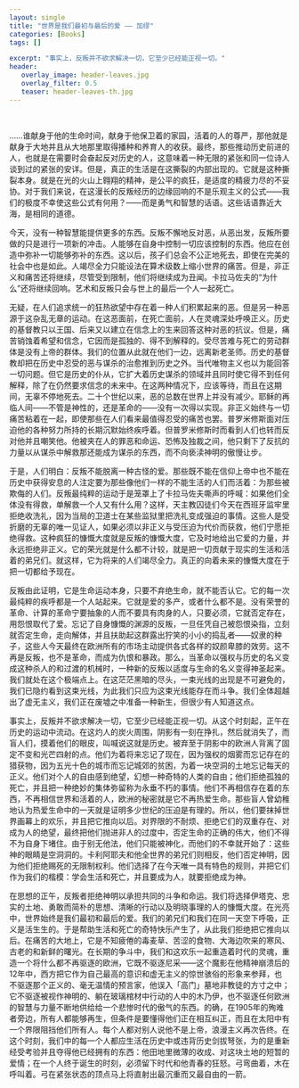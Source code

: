 ```yaml
---
layout: single
title: "世界是我们最初与最后的爱 —— 加缪"
categories: [Books]
tags: []

excerpt: "事实上，反叛并不欲求解决一切，它至少已经能正视一切。"
header:
   overlay_image: header-leaves.jpg
   overlay_filter: 0.5
   teaser: header-leaves-th.jpg
---
```

 


……谁献身于他的生命时间，献身于他保卫着的家园，活着的人的尊严，那他就是献身于大地并且从大地那里取得播种和养育人的收获。最终，那些推动历史前进的人，也就是在需要时会奋起反对历史的人，这意味着一种无限的紧张和同一位诗人谈到过的紧张的安详。但是，真正的生活是在这撕裂的内部出现的。它就是这种撕裂本身。就是在光的火山上翱翔的精神，是公平的疯狂，是适度的精疲力尽的不妥协。对于我们来说，在这漫长的反叛经历的边缘回响的不是乐观主义的公式——我们的极度不幸使这些公式有何用？——而是勇气和智慧的话语。这些话语靠近大海，是相同的道德。

今天，没有一种智慧能提供更多的东西。反叛不懈地反对恶，从恶出发，反叛所要做的只是进行一项新的冲击。人能够在自身中控制一切应该控制的东西。他应在创造中弥补一切能够弥补的东西。这以后，孩子们总会不公正地死去，即使在完美的社会中也是如此。人竭尽全力只能设法在算术级数上缩小世界的痛苦。但是，非正义和痛苦还将继续，尽管受到限制，他们将继续成为丑闻。卡拉马佐夫的“为什么”还将继续回响。艺术和反叛只会与世上的最后一个人一起死亡。 

无疑，在人们追求统一的狂热欲望中存在着一种人们积累起来的恶。但是另一种恶源于这杂乱无章的运动。在这恶面前，在死亡面前，人在灵魂深处呼唤正义。历史的基督教只以王国、后来又以建立在信念上的生来回答这种对恶的抗议。但是，痛苦销蚀着希望和信念，它因而是孤独的、得不到解释的。受尽苦难与死亡的劳动群体是没有上帝的群体。我们的位置从此就在他们一边，远离新老圣师。历史的基督教却把在历史中忍受的恶与谋杀的治愈推到历史之外。当代唯物主义也以为能回答一切问题。但它是历史的仆从，它扩大着历史谋杀的领域并且同时使它得不到任何解释，除了在仍然要求信念的未来中。在这两种情况下，应该等待，而且在这期间，无辜不停地死去。二十个世纪以来，恶的总数在世界上并没有减少。耶稣的再临人间——不管是神性的，还是革命的——没有一次得以实现。非正义始终与一切痛苦粘着在一起，即使那些在人们看来最值得忍受的痛苦也罢。普罗米修斯面对压迫他的各种努力所持的长期沉默始终疾呼着。但普罗米修斯时而看到人们也转而反对他并且嘲笑他。他被夹在人的罪恶和命运、恐怖及独裁之间，他只剩下了反抗的力量以从谋杀中解救那还能成为谋杀的东西，而不向亵渎神明的傲慢让步。

于是，人们明白：反叛不能脱离一种古怪的爱。那些既不能在信仰上帝中也不能在历史中获得安息的人注定要为那些像他们一样的不能生活的人们而活着：为那些被欺侮的人们。反叛最纯粹的运动于是笼罩上了卡拉马佐夫嘶声的呼喊：如果他们全体没有得救，单解救一个人又有什么用？这样，天主教囚徒们今天在西班牙监牢里拒绝收洗礼，因为当局的卫道士在某些监狱里把洗礼变成强迫的事情。这些人是受折磨的无辜的唯一见证人，如果必须以非正义与受压迫为代价而获救，他们宁愿拒绝得救。这种疯狂的慷慨大度就是反叛的慷慨大度，它及时地给出它爱的力量，并永远拒绝非正义。它的荣光就是什么都不计较，就是把一切贡献于现实的生活和活着的弟兄们。就这样，它为将来的人们竭尽全力。真正的向着未来的慷慨大度在于把一切都给予现在。

反叛由此证明，它是生命运动本身，只要不弃绝生命，就不能否认它。它的每一次最纯粹的疾呼都是一个人站起来。它就是爱的多产，或者什么都不是。没有荣誉的革命、计算的革命宁要抽象的人而不要具有肉身的人，只要必须，它就否定存在，用怨恨取代了爱。忘记了自身慷慨的渊源的反叛，一旦任凭自己被怨恨染指，立刻就否定生命，走向解体，并且扶助起这群露出狞笑的小小的捣乱者——奴隶的种子，这些人今天最终在欧洲所有的市场主动提供各式各样的奴颜卑膝的效劳。这不再是反叛，也不是革命，而成为仇恨和暴政。那么，当革命以强权与历史的名义变成这种杀人的和过渡的机械时，一种新的反叛以适度与生命的名义变得神圣起来。我们就处在这个极端点上。在这茫茫黑暗的尽头，一束光线的出现是不可避免的，我们已隐约看到这束光线，为此我们只应为这束光线能存在而斗争。我们全体超越出了虚无主义，我们正在废墟之中准备一种新生，但很少有人知道这点。

事实上，反叛并不欲求解决一切，它至少已经能正视一切。从这个时刻起，正午在历史的运动中流动。在这灼人的炭火周围，阴影有一刻在挣扎，然后就消失了，而盲人们，摸着他们的眼皮，叫喊说这就是历史。被弃至于阴影中的欧洲人背离了固定不变和光芒四射的点。他们为着将来忘记了现在，因为强权的烟雾而忘记存在的猎获物，因为五光十色的城市而忘记城郊的贫困，为着一块空洞的土地忘记每天的正义。他们对个人的自由感到绝望，幻想一种奇特的人类的自由；他们拒绝孤独的死亡，并且把一种绝妙的集体弥留称为永垂不朽的事情。他们不再相信存在着的东西，不再相信世界和活着的人，欧洲的秘密就是它不再热爱生命。那些盲人曾幼稚地认为热爱生命中的一天就是证明多少世纪的压迫是有理的。所以，他们要抹掉世界画幕上的欢乐，并且把它推向以后。对界限的不耐烦、拒绝它们的双重存在、对成为人的绝望，最终把他们抛进非人的过度中，否定生命的正确的伟大，他们不得不为自身下堵住。由于别无他法，他们只能被神化，而他们的不幸就开始了：这些神的眼睛是空洞洞的。卡利阿耶夫和他全世界的弟兄们则相反，他们否定神明，因为他们拒绝赐死的无限制权利。他们选择了在今天唯一具有特色的规则，并把它们作为我们的楷模：学会生活和死亡，并且要成为人，就要拒绝成为神。

在思想的正午，反叛者拒绝神明以承担共同的斗争和命运。我们将选择伊塔克、忠实的土地、勇敢而简朴的思想、清晰的行动以及明晓事理的人的慷慨大度。在光亮中，世界始终是我们最初和最后的爱。我们的弟兄们和我们在同一天空下呼吸，正义是活生生的。于是帮助生活和死亡的奇特快乐产生了，从此我们拒绝把它推向以后。在痛苦的大地上，它是不知疲倦的毒麦草、苦涩的食物、大海边吹来的寒风、古老的和新鲜的曙光。在长期的争斗中，我们和这欢乐一起重造着时代的灵魂，重造一个将什么都不再驱逐的欧洲，它既不驱逐尼采——这个魔影在他精神崩溃后的12年中，西方把它作为自己最高的意识和虚无主义的惊世骇俗的形象来参拜，也不驱逐那个正义的、毫无温情的预言家，他误入「高门」墓地非教徒的方寸之中；它不驱逐被视作神明的、躺在玻璃棺材中行动的人中的木乃伊，也不驱逐任何欧洲的智慧与力量不断地供给给一个悲惨时代的傲气的东西。的确，在1905年的殉难者旁边，所有人都能够再生，但条件是要懂得他们正在相互纠正，而且在太阳中有一个界限阻挡他们所有人。每个人都对别人说他不是上帝，浪漫主义再次告终。在这个时刻，我们中的每一个人都应生活在历史中或违背历史剑拔弩张，为的是重新经受考验并且夺得他已经拥有的东西：他田地里微薄的收成、对这块土地的短暂的爱情；在一个人终于诞生的时刻，必须留下时代和他青春的狂怒。弓弯曲着，木在呼叫着。弓在紧张状态的顶点马上将直射出最沉重而又最自由的一箭。

